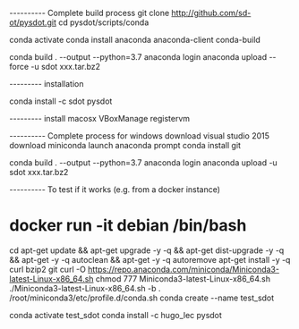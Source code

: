 ---------- Complete build process
git clone http://github.com/sd-ot/pysdot.git
cd pysdot/scripts/conda

conda activate
conda install anaconda anaconda-client conda-build

conda build . --output --python=3.7
anaconda login
anaconda upload --force -u sdot xxx.tar.bz2

--------- installation

conda install -c sdot pysdot 

--------- install macosx
VBoxManage registervm 

---------- Complete process for windows
download visual studio 2015
download miniconda
launch anaconda prompt
conda install git

conda build . --output --python=3.7
anaconda login
anaconda upload -u sdot xxx.tar.bz2

---------- To test if it works (e.g. from a docker instance)
# docker run -it debian /bin/bash
cd
apt-get update && apt-get upgrade -y -q && apt-get dist-upgrade -y -q && apt-get -y -q autoclean && apt-get -y -q autoremove
apt-get install -y -q curl bzip2 git
curl -O https://repo.anaconda.com/miniconda/Miniconda3-latest-Linux-x86_64.sh
chmod 777 Miniconda3-latest-Linux-x86_64.sh
./Miniconda3-latest-Linux-x86_64.sh -b
. /root/miniconda3/etc/profile.d/conda.sh
conda create --name test_sdot

conda activate test_sdot
conda install -c hugo_lec pysdot


